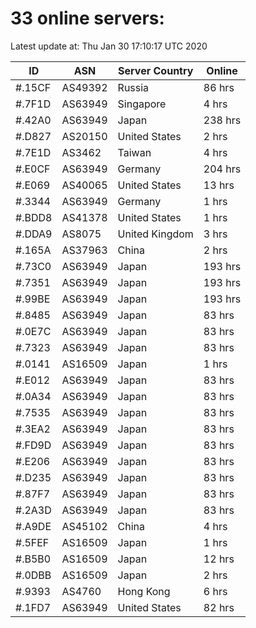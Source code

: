 # 33 online servers:

Latest update at: Thu Jan 30 17:10:17 UTC 2020

| ID | ASN | Server Country | Online |
| -- | --- | -------------- | ------ |
| #.15CF | AS49392 | Russia | 86 hrs |
| #.7F1D | AS63949 | Singapore | 4 hrs |
| #.42A0 | AS63949 | Japan | 238 hrs |
| #.D827 | AS20150 | United States | 2 hrs |
| #.7E1D | AS3462 | Taiwan | 4 hrs |
| #.E0CF | AS63949 | Germany | 204 hrs |
| #.E069 | AS40065 | United States | 13 hrs |
| #.3344 | AS63949 | Germany | 1 hrs |
| #.BDD8 | AS41378 | United States | 1 hrs |
| #.DDA9 | AS8075 | United Kingdom | 3 hrs |
| #.165A | AS37963 | China | 2 hrs |
| #.73C0 | AS63949 | Japan | 193 hrs |
| #.7351 | AS63949 | Japan | 193 hrs |
| #.99BE | AS63949 | Japan | 193 hrs |
| #.8485 | AS63949 | Japan | 83 hrs |
| #.0E7C | AS63949 | Japan | 83 hrs |
| #.7323 | AS63949 | Japan | 83 hrs |
| #.0141 | AS16509 | Japan | 1 hrs |
| #.E012 | AS63949 | Japan | 83 hrs |
| #.0A34 | AS63949 | Japan | 83 hrs |
| #.7535 | AS63949 | Japan | 83 hrs |
| #.3EA2 | AS63949 | Japan | 83 hrs |
| #.FD9D | AS63949 | Japan | 83 hrs |
| #.E206 | AS63949 | Japan | 83 hrs |
| #.D235 | AS63949 | Japan | 83 hrs |
| #.87F7 | AS63949 | Japan | 83 hrs |
| #.2A3D | AS63949 | Japan | 83 hrs |
| #.A9DE | AS45102 | China | 4 hrs |
| #.5FEF | AS16509 | Japan | 1 hrs |
| #.B5B0 | AS16509 | Japan | 12 hrs |
| #.0DBB | AS16509 | Japan | 2 hrs |
| #.9393 | AS4760 | Hong Kong | 6 hrs |
| #.1FD7 | AS63949 | United States | 82 hrs |

